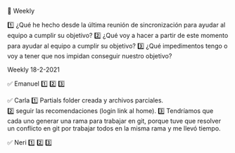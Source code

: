 :bookmark: Weekly

:one: ¿Qué he hecho desde la última reunión de sincronización para ayudar al equipo a cumplir su objetivo?
:two: ¿Qué voy a hacer a partir de este momento para ayudar al equipo a cumplir su objetivo?
:three: ¿Qué impedimentos tengo o voy a tener que nos impidan conseguir nuestro objetivo?

Weekly 18-2-2021

:white_check_mark: Emanuel
:one:
:two:
:three:

:white_check_mark: Carla
:one:  Partials folder creada y archivos parciales.<br>
:two: seguir las recomendaciones (login link al home). 
:three: Tendríamos que cada uno generar una rama para trabajar en git, porque tuve que resolver un conflicto en git por trabajar todos en la misma rama y me llevó tiempo.

:white_check_mark: Neri
:one:
:two:
:three: 
